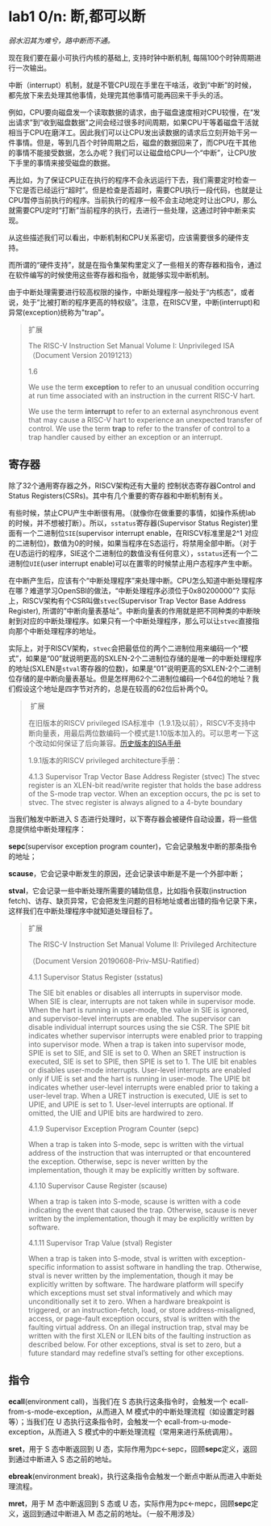 # lab1 0/n: 断,都可以断

*弱水汩其为难兮，路中断而不通。*

现在我们要在最小可执行内核的基础上, 支持时钟中断机制, 每隔100个时钟周期进行一次输出。

中断（interrupt）机制，就是不管CPU现在手里在干啥活，收到“中断”的时候，都先放下来去处理其他事情，处理完其他事情可能再回来干手头的活。

例如，CPU要向磁盘发一个读取数据的请求，由于磁盘速度相对CPU较慢，在“发出请求”到“收到磁盘数据"之间会经过很多时间周期，如果CPU干等着磁盘干活就相当于CPU在磨洋工。因此我们可以让CPU发出读数据的请求后立刻开始干另一件事情。但是，等到几百个时钟周期之后，磁盘的数据回来了，而CPU在干其他的事情不能接受数据，怎么办呢？我们可以让磁盘给CPU一个“中断”，让CPU放下手里的事情来接受磁盘的数据。

再比如，为了保证CPU正在执行的程序不会永远运行下去，我们需要定时检查一下它是否已经运行“超时”。但是检查是否超时，需要CPU执行一段代码，也就是让CPU暂停当前执行的程序。当前执行的程序一般不会主动地定时让出CPU，那么就需要CPU定时“打断”当前程序的执行，去进行一些处理，这通过时钟中断来实现。

从这些描述我们可以看出，中断机制和CPU关系密切，应该需要很多的硬件支持。

而所谓的“硬件支持”，就是在指令集架构里定义了一些相关的寄存器和指令，通过在软件编写的时候使用这些寄存器和指令，就能够实现中断机制。

由于中断处理需要进行较高权限的操作，中断处理程序一般处于“内核态”，或者说，处于“比被打断的程序更高的特权级”。注意，在RISCV里，中断(interrupt)和异常(exception)统称为"trap"。

> 扩展
>
> The RISC-V Instruction Set Manual Volume I: Unprivileged ISA （Document Version 20191213） 
>
> 1.6
>
> We use the term **exception** to refer to an unusual condition occurring at run time associated with an instruction in the current RISC-V hart. 
>
> We use the term **interrupt** to refer to an external asynchronous event that may cause a RISC-V hart to experience an unexpected transfer of control.
> We use the term **trap** to refer to the transfer of control to a trap handler caused by either an
> exception or an interrupt.

## 寄存器

除了32个通用寄存器之外，RISCV架构还有大量的 控制状态寄存器Control and Status Registers(CSRs)。其中有几个重要的寄存器和中断机制有关。

有些时候，禁止CPU产生中断很有用。（就像你在做重要的事情，如操作系统lab的时候，并不想被打断）。所以，`sstatus`寄存器(Supervisor Status Register)里面有一个二进制位`SIE`(supervisor interrupt enable，在RISCV标准里是2^1 对应的二进制位)，数值为0的时候，如果当程序在S态运行，将禁用全部中断。（对于在U态运行的程序，SIE这个二进制位的数值没有任何意义），`sstatus`还有一个二进制位`UIE`(user interrupt enable)可以在置零的时候禁止用户态程序产生中断。

在中断产生后，应该有个“中断处理程序”来处理中断。CPU怎么知道中断处理程序在哪？难道学习OpenSBI的做法，“中断处理程序必须位于0x80200000"? 实际上，RISCV架构有个CSR叫做`stvec`(Supervisor Trap Vector Base Address Register), 所谓的”中断向量表基址”。中断向量表的作用就是把不同种类的中断映射到对应的中断处理程序。如果只有一个中断处理程序，那么可以让`stvec`直接指向那个中断处理程序的地址。

实际上，对于RISCV架构，`stvec`会把最低位的两个二进制位用来编码一个“模式”，如果是“00”就说明更高的SXLEN-2个二进制位存储的是唯一的中断处理程序的地址(SXLEN是`stval`寄存器的位数)，如果是“01”说明更高的SXLEN-2个二进制位存储的是中断向量表基址。但是怎样用62个二进制位编码一个64位的地址？我们假设这个地址是四字节对齐的，总是在较高的62位后补两个0。

> ​	扩展
>
> 在旧版本的RISCV privileged ISA标准中（1.9.1及以前），RISCV不支持中断向量表，用最后两位数编码一个模式是1.10版本加入的。可以思考一下这个改动如何保证了后向兼容。[历史版本的ISA手册](https://github.com/riscv/riscv-isa-manual/releases/tag/archive)
>
> 1.9.1版本的RISCV privileged architecture手册：
>
> 4.1.3 Supervisor Trap Vector Base Address Register (stvec) The stvec register is an XLEN-bit read/write register that holds the base address of the S-mode trap vector. When an exception occurs, the pc is set to stvec. The stvec register is always aligned to a 4-byte boundary

当我们触发中断进入 S 态进行处理时，以下寄存器会被硬件自动设置，将一些信息提供给中断处理程序：

**sepc**(supervisor exception program counter)，它会记录触发中断的那条指令的地址；

**scause**，它会记录中断发生的原因，还会记录该中断是不是一个外部中断；

**stval**，它会记录一些中断处理所需要的辅助信息，比如指令获取(instruction fetch)、访存、缺页异常，它会把发生问题的目标地址或者出错的指令记录下来，这样我们在中断处理程序中就知道处理目标了。

> 扩展
>
> The RISC-V Instruction Set Manual Volume II: Privileged Architecture 
>
> （Document Version 20190608-Priv-MSU-Ratified）
>
> 4.1.1 Supervisor Status Register (sstatus)
>
> The SIE bit enables or disables all interrupts in supervisor mode. When SIE is clear, interrupts
> are not taken while in supervisor mode. When the hart is running in user-mode, the value in
> SIE is ignored, and supervisor-level interrupts are enabled. The supervisor can disable individual
> interrupt sources using the sie CSR.
> The SPIE bit indicates whether supervisor interrupts were enabled prior to trapping into supervisor
> mode. When a trap is taken into supervisor mode, SPIE is set to SIE, and SIE is set to 0. When
> an SRET instruction is executed, SIE is set to SPIE, then SPIE is set to 1.
> The UIE bit enables or disables user-mode interrupts. User-level interrupts are enabled only if UIE
> is set and the hart is running in user-mode. The UPIE bit indicates whether user-level interrupts
> were enabled prior to taking a user-level trap. When a URET instruction is executed, UIE is set
> to UPIE, and UPIE is set to 1. User-level interrupts are optional. If omitted, the UIE and UPIE
> bits are hardwired to zero.
>
> 4.1.9 Supervisor Exception Program Counter (sepc)
>
> When a trap is taken into S-mode, sepc is written with the virtual address of the instruction
> that was interrupted or that encountered the exception. Otherwise, sepc is never written by the
> implementation, though it may be explicitly written by software.
>
> 4.1.10 Supervisor Cause Register (scause)
>
> When a trap is taken into S-mode, scause is written with a code indicating the event that caused the trap. Otherwise, scause is never written by the implementation, though it may be explicitly written by
> software.
>
> 4.1.11 Supervisor Trap Value (stval) Register
>
> When a trap is taken into S-mode, stval is written with exception-specific information to assist software
> in handling the trap. Otherwise, stval is never written by the implementation, though it may
> be explicitly written by software. The hardware platform will specify which exceptions must set
> stval informatively and which may unconditionally set it to zero.
> When a hardware breakpoint is triggered, or an instruction-fetch, load, or store address-misaligned,
> access, or page-fault exception occurs, stval is written with the faulting virtual address. On an
> illegal instruction trap, stval may be written with the first XLEN or ILEN bits of the faulting
> instruction as described below. For other exceptions, stval is set to zero, but a future standard
> may redefine stval’s setting for other exceptions.

## 指令

**ecall**(environment call)，当我们在 S 态执行这条指令时，会触发一个 ecall-from-s-mode-exception，从而进入 M 模式中的中断处理流程（如设置定时器等）；当我们在 U 态执行这条指令时，会触发一个 ecall-from-u-mode-exception，从而进入 S 模式中的中断处理流程（常用来进行系统调用）。

**sret**，用于 S 态中断返回到 U 态，实际作用为pc←sepc，回顾**sepc**定义，返回到通过中断进入 S 态之前的地址。

**ebreak**(environment break)，执行这条指令会触发一个断点中断从而进入中断处理流程。

**mret**，用于 M 态中断返回到 S 态或 U 态，实际作用为pc←mepc，回顾**sepc**定义，返回到通过中断进入 M 态之前的地址。（一般不用涉及）